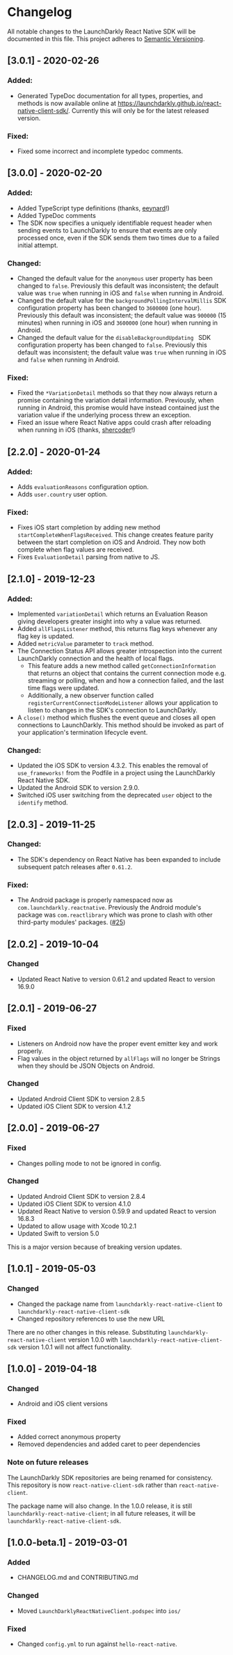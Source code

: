 # Changelog

All notable changes to the LaunchDarkly React Native SDK will be documented in this file. This project adheres to [Semantic Versioning](http://semver.org).

## [3.0.1] - 2020-02-26
### Added:
- Generated TypeDoc documentation for all types, properties, and methods is now available online at https://launchdarkly.github.io/react-native-client-sdk/. Currently this will only be for the latest released version.

### Fixed:
- Fixed some incorrect and incomplete typedoc comments.


## [3.0.0] - 2020-02-20
### Added:
- Added TypeScript type definitions (thanks, [eeynard](https://github.com/launchdarkly/react-native-client-sdk/pull/32)!)
- Added TypeDoc comments
- The SDK now specifies a uniquely identifiable request header when sending events to LaunchDarkly to ensure that events are only processed once, even if the SDK sends them two times due to a failed initial attempt.

### Changed:
- Changed the default value for the `anonymous` user property has been changed to `false`. Previously this default was inconsistent; the default value was `true` when running in iOS and `false` when running in Android.
- Changed the default value for the `backgroundPollingIntervalMillis` SDK configuration property has been changed to `3600000` (one hour). Previously this default was inconsistent; the default value was `900000` (15 minutes) when running in iOS and `3600000` (one hour) when running in Android.
- Changed the default value for the `disableBackgroundUpdating ` SDK configuration property has been changed to `false`. Previously this default was inconsistent; the default value was `true` when running in iOS and `false` when running in Android.

### Fixed:
- Fixed the `*VariationDetail` methods so that they now always return a promise containing the variation detail information. Previously, when running in Android, this promise would have instead contained just the variation value if the underlying process threw an exception.
- Fixed an issue where React Native apps could crash after reloading when running in iOS (thanks, [shercoder](https://github.com/launchdarkly/react-native-client-sdk/pull/39)!)

## [2.2.0] - 2020-01-24
### Added:
- Adds `evaluationReasons` configuration option.
- Adds `user.country` user option.

### Fixed:
- Fixes iOS start completion by adding new method `startCompleteWhenFlagsReceived`. This change creates feature parity between the start completion on iOS and Android. They now both complete when flag values are received.
- Fixes `EvaluationDetail` parsing from native to JS.


## [2.1.0] - 2019-12-23
### Added:
- Implemented `variationDetail` which returns an Evaluation Reason giving developers greater insight into why a value was returned.
- Added `allFlagsListener` method, this returns flag keys whenever any flag key is updated.
- Added `metricValue` parameter to `track` method.
- The Connection Status API allows greater introspection into the current LaunchDarkly connection and the health of local flags.
	- This feature adds a new method called `getConnectionInformation` that returns an object that contains the current connection mode e.g. streaming or polling, when and how a connection failed, and the last time flags were updated.
	- Additionally, a new observer function called `registerCurrentConnectionModeListener` allows your application to listen to changes in the SDK's connection to LaunchDarkly.
- A `close()` method which flushes the event queue and closes all open connections to LaunchDarkly. This method should be invoked as part of your application's termination lifecycle event.

### Changed:
- Updated the iOS SDK to version 4.3.2. This enables the removal of `use_frameworks!` from the Podfile in a project using the LaunchDarkly React Native SDK.
- Updated the Android SDK to version 2.9.0.
- Switched iOS user switching from the deprecated `user` object to the `identify` method.

## [2.0.3] - 2019-11-25
### Changed:
- The SDK's dependency on React Native has been expanded to include subsequent patch releases after `0.61.2`.

### Fixed:
- The Android package is properly namespaced now as `com.launchdarkly.reactnative`. Previously the Android module's package was `com.reactlibrary` which was prone to clash with other third-party modules' packages. ([#25](https://github.com/launchdarkly/react-native-client-sdk/issues/25))

## [2.0.2] - 2019-10-04
### Changed
- Updated React Native to version 0.61.2 and updated React to version 16.9.0

## [2.0.1] - 2019-06-27
### Fixed
- Listeners on Android now have the proper event emitter key and work properly.
- Flag values in the object returned by `allFlags`  will no longer be Strings when they should be JSON Objects on Android.

### Changed
- Updated Android Client SDK to version 2.8.5
- Updated iOS Client SDK to version 4.1.2

## [2.0.0] - 2019-06-27
### Fixed
- Changes polling mode to not be ignored in config.

### Changed
- Updated Android Client SDK to version 2.8.4
- Updated iOS Client SDK to version 4.1.0
- Updated React Native to version 0.59.9 and updated React to version 16.8.3
- Updated to allow usage with Xcode 10.2.1
- Updated Swift to version 5.0

 This is a major version because of breaking version updates.

## [1.0.1] - 2019-05-03
### Changed
- Changed the package name from `launchdarkly-react-native-client` to `launchdarkly-react-native-client-sdk`
- Changed repository references to use the new URL

There are no other changes in this release. Substituting `launchdarkly-react-native-client` version 1.0.0 with `launchdarkly-react-native-client-sdk` version 1.0.1 will not affect functionality.

## [1.0.0] - 2019-04-18
### Changed
- Android and iOS client versions
### Fixed
- Added correct anonymous property
- Removed dependencies and added caret to peer dependencies

### Note on future releases

The LaunchDarkly SDK repositories are being renamed for consistency. This repository is now `react-native-client-sdk` rather than `react-native-client`.

The package name will also change. In the 1.0.0 release, it is still `launchdarkly-react-native-client`; in all future releases, it will be `launchdarkly-react-native-client-sdk`.

## [1.0.0-beta.1] - 2019-03-01
### Added
- CHANGELOG.md and CONTRIBUTING.md
### Changed
- Moved `LaunchDarklyReactNativeClient.podspec` into `ios/`
### Fixed
- Changed `config.yml` to run against `hello-react-native`.
